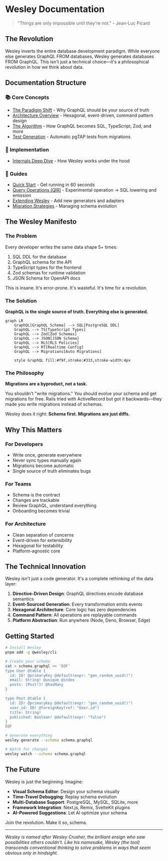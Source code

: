 # Wesley Documentation

> "Things are only impossible until they're not." - Jean-Luc Picard

## The Revolution

Wesley inverts the entire database development paradigm. While everyone else generates GraphQL FROM databases, Wesley generates databases FROM GraphQL. This isn't just a technical choice—it's a philosophical revolution in how we think about data.

## Documentation Structure

### 📚 Core Concepts
- [The Paradigm Shift](./architecture/paradigm-shift.md) - Why GraphQL should be your source of truth
- [Architecture Overview](./architecture/overview.md) - Hexagonal, event-driven, command pattern design
- [The Algorithm](./architecture/algorithm.md) - How GraphQL becomes SQL, TypeScript, Zod, and more
- [Test Generation](./architecture/test-generation.md) - Automatic pgTAP tests from migrations

### 🔧 Implementation
- [Internals Deep Dive](./internals/deep-dive.md) - How Wesley works under the hood

### 📖 Guides
- [Quick Start](./guides/quick-start.md) - Get running in 60 seconds
- [Query Operations (QIR)](./guides/qir-ops.md) - Experimental operation → SQL lowering and emission
- [Extending Wesley](./guides/extending.md) - Add new generators and adapters
- [Migration Strategies](./guides/migrations.md) - Managing schema evolution

## The Wesley Manifesto

### The Problem
Every developer writes the same data shape 5+ times:
1. SQL DDL for the database
2. GraphQL schema for the API
3. TypeScript types for the frontend
4. Zod schemas for runtime validation
5. JSON Schema for OpenAPI docs

This is insane. It's error-prone. It's wasteful. It's time for a revolution.

### The Solution
**GraphQL is the single source of truth. Everything else is generated.**

```mermaid
graph LR
    GraphQL[GraphQL Schema] --> SQL[PostgreSQL DDL]
    GraphQL --> TS[TypeScript Types]
    GraphQL --> Zod[Zod Schemas]
    GraphQL --> JSON[JSON Schema]
    GraphQL --> RLS[RLS Policies]
    GraphQL --> RT[Realtime Config]
    GraphQL --> Migrations[Auto Migrations]
    
    style GraphQL fill:#f9f,stroke:#333,stroke-width:4px
```

### The Philosophy

**Migrations are a byproduct, not a task.**

You shouldn't "write migrations." You should evolve your schema and get migrations for free. Rails tried with ActiveRecord but got it backwards—they made you write migrations instead of schemas.

Wesley does it right: **Schema first. Migrations are just diffs.**

## Why This Matters

### For Developers
- Write once, generate everywhere
- Never sync types manually again
- Migrations become automatic
- Single source of truth eliminates bugs

### For Teams
- Schema is the contract
- Changes are trackable
- Review GraphQL, understand everything
- Onboarding becomes trivial

### For Architecture
- Clean separation of concerns
- Event-driven for extensibility
- Hexagonal for testability
- Platform-agnostic core

## The Technical Innovation

Wesley isn't just a code generator. It's a complete rethinking of the data layer:

1. **Directive-Driven Design**: GraphQL directives encode database semantics
2. **Event-Sourced Generation**: Every transformation emits events
3. **Hexagonal Architecture**: Core logic has zero dependencies
4. **Command Pattern**: All operations are replayable commands
5. **Platform Abstraction**: Run anywhere (Node, Deno, Browser, Edge)

## Getting Started

```bash
# Install Wesley
pnpm add -g @wesley/cli

# Create your schema
cat > schema.graphql << 'EOF'
type User @table {
  id: ID! @primaryKey @default(expr: "gen_random_uuid()")
  email: String! @unique @index
  posts: [Post!]! @hasMany
}

type Post @table {
  id: ID! @primaryKey @default(expr: "gen_random_uuid()")
  user_id: ID! @foreignKey(ref: "User.id")
  title: String!
  published: Boolean! @default(expr: "false")
}
EOF

# Generate everything
wesley generate --schema schema.graphql

# Watch for changes
wesley watch --schema schema.graphql
```

## The Future

Wesley is just the beginning. Imagine:

- **Visual Schema Editor**: Design your schema visually
- **Time-Travel Debugging**: Replay schema evolution
- **Multi-Database Support**: PostgreSQL, MySQL, SQLite, more
- **Framework Integration**: Next.js, Remix, SvelteKit plugins
- **AI-Powered Suggestions**: Let AI optimize your schema

Join the revolution. Make it so, schema.

---

*Wesley is named after Wesley Crusher, the brilliant ensign who saw possibilities others couldn't. Like his namesake, Wesley (the tool) transcends conventional thinking to solve problems in ways that seem obvious only in hindsight.*
